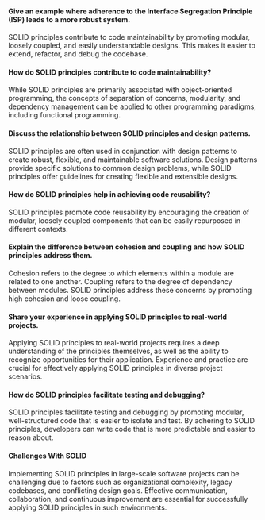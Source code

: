 

#### Give an example where adherence to the Interface Segregation Principle (ISP) leads to a more robust system.
SOLID principles contribute to code maintainability by promoting modular, loosely coupled, and easily understandable designs. This makes it easier to extend, refactor, and debug the codebase.

#### How do SOLID principles contribute to code maintainability?

While SOLID principles are primarily associated with object-oriented programming, the concepts of separation of concerns, modularity, and dependency management can be applied to other programming paradigms, including functional programming.

#### Discuss the relationship between SOLID principles and design patterns.

SOLID principles are often used in conjunction with design patterns to create robust, flexible, and maintainable software solutions. Design patterns provide specific solutions to common design problems, while SOLID principles offer guidelines for creating flexible and extensible designs.


#### How do SOLID principles help in achieving code reusability?

SOLID principles promote code reusability by encouraging the creation of modular, loosely coupled components that can be easily repurposed in different contexts.

#### Explain the difference between cohesion and coupling and how SOLID principles address them.

Cohesion refers to the degree to which elements within a module are related to one another. Coupling refers to the degree of dependency between modules. SOLID principles address these concerns by promoting high cohesion and loose coupling.

#### Share your experience in applying SOLID principles to real-world projects.
Applying SOLID principles to real-world projects requires a deep understanding of the principles themselves, as well as the ability to recognize opportunities for their application. Experience and practice are crucial for effectively applying SOLID principles in diverse project scenarios.

#### How do SOLID principles facilitate testing and debugging?
 
SOLID principles facilitate testing and debugging by promoting modular, well-structured code that is easier to isolate and test. By adhering to SOLID principles, developers can write code that is more predictable and easier to reason about.

#### Challenges With SOLID
Implementing SOLID principles in large-scale software projects can be challenging due to factors such as organizational complexity, legacy codebases, and conflicting design goals. Effective communication, collaboration, and continuous improvement are essential for successfully applying SOLID principles in such environments.
